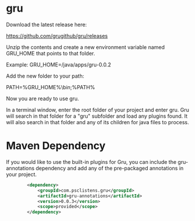 gru
===

Download the latest release here:

https://github.com/grugithub/gru/releases

Unzip the contents and create a new environment variable named GRU\_HOME that points to that folder.

Example:
GRU\_HOME=/java/apps/gru-0.0.2

Add the new folder to your path:

PATH=%GRU\_HOME%\bin;%PATH%

Now you are ready to use gru.

In a terminal window, enter the root folder of your project and enter gru.  Gru will search in that folder for a "gru" subfolder and load any plugins found.  It will also search in that folder and any of its children for java files to process.

Maven Dependency
================

If you would like to use the built-in plugins for Gru, you can include the gru-annotations dependency and add any of the pre-packaged annotations in your project.

```xml        
        <dependency>
            <groupId>com.psclistens.gru</groupId>
            <artifactId>gru-annotations</artifactId>
            <version>0.0.3</version>
            <scope>provided</scope>
        </dependency>        
```
